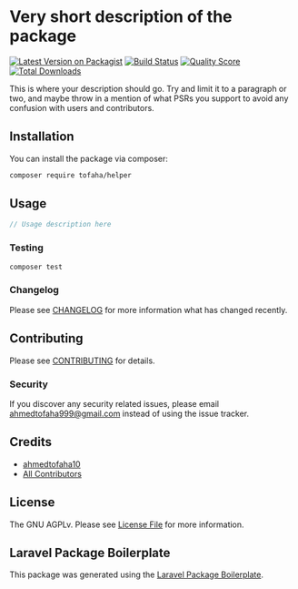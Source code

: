 # Very short description of the package

[![Latest Version on Packagist](https://img.shields.io/packagist/v/tofaha/helper.svg?style=flat-square)](https://packagist.org/packages/tofaha/helper)
[![Build Status](https://img.shields.io/travis/tofaha/helper/master.svg?style=flat-square)](https://travis-ci.org/tofaha/helper)
[![Quality Score](https://img.shields.io/scrutinizer/g/tofaha/helper.svg?style=flat-square)](https://scrutinizer-ci.com/g/tofaha/helper)
[![Total Downloads](https://img.shields.io/packagist/dt/tofaha/helper.svg?style=flat-square)](https://packagist.org/packages/tofaha/helper)

This is where your description should go. Try and limit it to a paragraph or two, and maybe throw in a mention of what PSRs you support to avoid any confusion with users and contributors.

## Installation

You can install the package via composer:

```bash
composer require tofaha/helper
```

## Usage

``` php
// Usage description here
```

### Testing

``` bash
composer test
```

### Changelog

Please see [CHANGELOG](CHANGELOG.md) for more information what has changed recently.

## Contributing

Please see [CONTRIBUTING](CONTRIBUTING.md) for details.

### Security

If you discover any security related issues, please email ahmedtofaha999@gmail.com instead of using the issue tracker.

## Credits

- [ahmedtofaha10](https://github.com/tofaha)
- [All Contributors](../../contributors)

## License

The GNU AGPLv. Please see [License File](LICENSE.md) for more information.

## Laravel Package Boilerplate

This package was generated using the [Laravel Package Boilerplate](https://laravelpackageboilerplate.com).